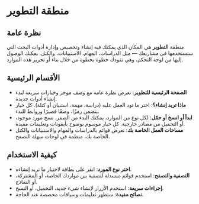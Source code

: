 # منطقة التطوير

## نظرة عامة

منطقة **التطوير** هي المكان الذي يمكنك فيه إنشاء وتخصيص وإدارة أدوات البحث التي ستستخدمها في مشاريعك — مثل الدراسات، المهام، الاستبيانات، والكتل. يمكنك الوصول إليها من لوحة التحكم، وهي تقودك خطوة بخطوة من خلال بناء أو تحرير هذه الموارد.

## الأقسام الرئيسية

- **الصفحة الرئيسية للتطوير**: تعرض نظرة عامة مع وصف موجز وخيارات سريعة لبدء إنشاء أدوات جديدة.
- **ماذا تريد إنشاء؟**: اختر ما تود العمل عليه (دراسة، مهمة، استبيان أو كتلة). كل خيار يتضمن رمزًا، وصفًا قصيرًا وروابط للبدء.
- **ابدأ أو انسخ أو حمّل**: لكل نوع من الموارد، يمكنك البدء من الصفر، نسخ مورد موجود، أو التحميل من مصادر خارجية. كل خيار موسوم بوضوح بأيقونات وتعليمات مفيدة.
- **مساحات العمل الخاصة بك**: تعرض قوائم بالدراسات والمهام والاستبيانات والكتل الخاصة بك، منظمة في لوحات سهلة التصفح.

## كيفية الاستخدام

- **اختر نوع المورد**: انقر على بطاقة لاختيار ما تريد إنشاءه.
- **التصفية والتصفح**: استخدم قوائم منسدلة لتصفية بين مواردك الخاصة، أو المشتركة، أو النماذج.
- **إجراءات سريعة**: استخدم الأزرار لإنشاء شيء جديد، التحميل، أو النسخ.
- **نصائح مفيدة**: ستظهر تعليمات وسياقات مخصصة عند الحاجة.